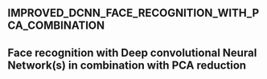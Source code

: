 ## IMPROVED_DCNN_FACE_RECOGNITION_WITH_PCA_COMBINATION
Face recognition with Deep convolutional Neural Network(s) in combination with PCA reduction 
---
